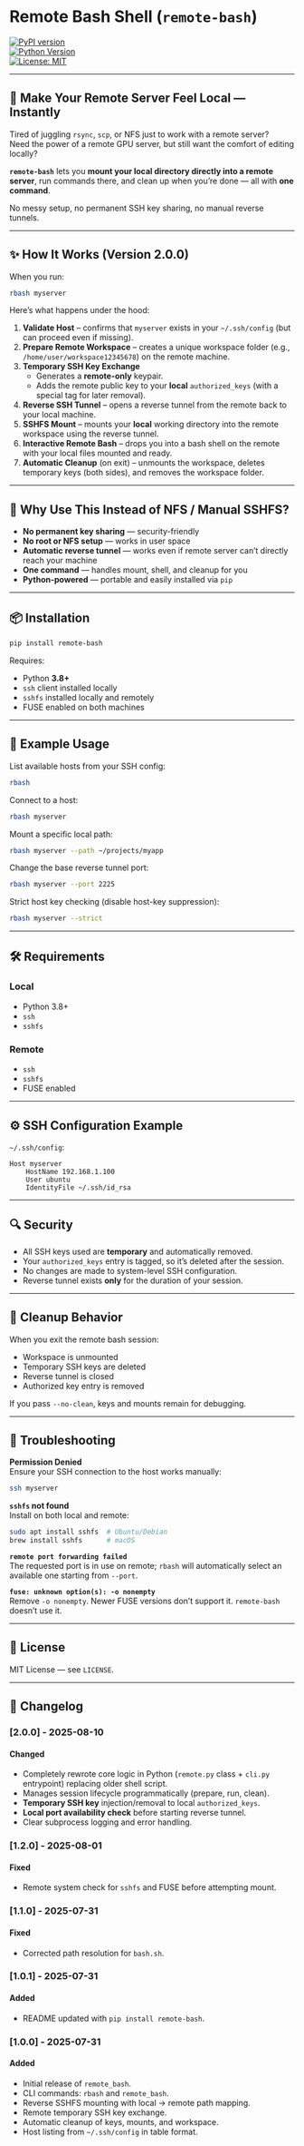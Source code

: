 # Remote Bash Shell (`remote-bash`)

[![PyPI version](https://badge.fury.io/py/remote-bash.svg)](https://badge.fury.io/py/remote-bash)  
[![Python Version](https://img.shields.io/pypi/pyversions/remote-bash.svg)](https://pypi.org/project/remote-bash/)  
[![License: MIT](https://img.shields.io/badge/License-MIT-yellow.svg)](https://opensource.org/licenses/MIT)

---

## 🚀 Make Your Remote Server Feel Local — Instantly

Tired of juggling `rsync`, `scp`, or NFS just to work with a remote server?  
Need the power of a remote GPU server, but still want the comfort of editing locally?  

**`remote-bash`** lets you **mount your local directory directly into a remote server**, run commands there, and clean up when you’re done — all with **one command**.

No messy setup, no permanent SSH key sharing, no manual reverse tunnels.

---

## ✨ How It Works (Version 2.0.0)

When you run:

```bash
rbash myserver
```

Here’s what happens under the hood:

1. **Validate Host** – confirms that `myserver` exists in your `~/.ssh/config` (but can proceed even if missing).
2. **Prepare Remote Workspace** – creates a unique workspace folder (e.g., `/home/user/workspace12345678`) on the remote machine.
3. **Temporary SSH Key Exchange**  
   - Generates a **remote-only** keypair.  
   - Adds the remote public key to your **local** `authorized_keys` (with a special tag for later removal).
4. **Reverse SSH Tunnel** – opens a reverse tunnel from the remote back to your local machine.
5. **SSHFS Mount** – mounts your **local** working directory into the remote workspace using the reverse tunnel.
6. **Interactive Remote Bash** – drops you into a bash shell on the remote with your local files mounted and ready.
7. **Automatic Cleanup** (on exit) – unmounts the workspace, deletes temporary keys (both sides), and removes the workspace folder.

---

## 🔹 Why Use This Instead of NFS / Manual SSHFS?

- **No permanent key sharing** — security-friendly  
- **No root or NFS setup** — works in user space  
- **Automatic reverse tunnel** — works even if remote server can’t directly reach your machine  
- **One command** — handles mount, shell, and cleanup for you  
- **Python-powered** — portable and easily installed via `pip`

---

## 📦 Installation

```bash
pip install remote-bash
```

Requires:
- Python **3.8+**
- `ssh` client installed locally
- `sshfs` installed locally and remotely
- FUSE enabled on both machines

---

## 🔹 Example Usage

List available hosts from your SSH config:
```bash
rbash
```

Connect to a host:
```bash
rbash myserver
```

Mount a specific local path:
```bash
rbash myserver --path ~/projects/myapp
```

Change the base reverse tunnel port:
```bash
rbash myserver --port 2225
```

Strict host key checking (disable host-key suppression):
```bash
rbash myserver --strict
```

---

## 🛠 Requirements

### Local
- Python 3.8+
- `ssh`
- `sshfs`

### Remote
- `ssh`
- `sshfs`
- FUSE enabled

---

## ⚙ SSH Configuration Example

`~/.ssh/config`:

```sshconfig
Host myserver
    HostName 192.168.1.100
    User ubuntu
    IdentityFile ~/.ssh/id_rsa
```

---

## 🔍 Security

- All SSH keys used are **temporary** and automatically removed.
- Your `authorized_keys` entry is tagged, so it’s deleted after the session.
- No changes are made to system-level SSH configuration.
- Reverse tunnel exists **only** for the duration of your session.

---

## 🧼 Cleanup Behavior

When you exit the remote bash session:
- Workspace is unmounted
- Temporary SSH keys are deleted
- Reverse tunnel is closed
- Authorized key entry is removed

If you pass `--no-clean`, keys and mounts remain for debugging.

---

## 🐛 Troubleshooting

**Permission Denied**  
Ensure your SSH connection to the host works manually:
```bash
ssh myserver
```

**`sshfs` not found**  
Install on both local and remote:
```bash
sudo apt install sshfs  # Ubuntu/Debian
brew install sshfs      # macOS
```

**`remote port forwarding failed`**  
The requested port is in use on remote; `rbash` will automatically select an available one starting from `--port`.

**`fuse: unknown option(s): -o nonempty`**  
Remove `-o nonempty`. Newer FUSE versions don’t support it. `remote-bash` doesn’t use it.

---

## 📄 License
MIT License — see `LICENSE`.

---

## 📜 Changelog

### [2.0.0] - 2025-08-10
#### Changed
- Completely rewrote core logic in Python (`remote.py` class + `cli.py` entrypoint) replacing older shell script.
- Manages session lifecycle programmatically (prepare, run, clean).
- **Temporary SSH key** injection/removal to local `authorized_keys`.
- **Local port availability check** before starting reverse tunnel.
- Clear subprocess logging and error handling.

### [1.2.0] - 2025-08-01
#### Fixed
- Remote system check for `sshfs` and FUSE before attempting mount.

### [1.1.0] - 2025-07-31
#### Fixed
- Corrected path resolution for `bash.sh`.

### [1.0.1] - 2025-07-31
#### Added
- README updated with `pip install remote-bash`.

### [1.0.0] - 2025-07-31
#### Added
- Initial release of `remote_bash`.
- CLI commands: `rbash` and `remote_bash`.
- Reverse SSHFS mounting with local → remote path mapping.
- Remote temporary SSH key exchange.
- Automatic cleanup of keys, mounts, and workspace.
- Host listing from `~/.ssh/config` in table format.
